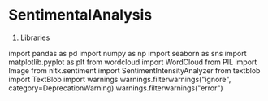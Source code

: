 # SentimentalAnalysis

1. Libraries

import pandas as pd
import numpy as np
import seaborn as sns
import matplotlib.pyplot as plt
from wordcloud import WordCloud
from PIL import Image
from nltk.sentiment import SentimentIntensityAnalyzer
from textblob import TextBlob
import warnings
warnings.filterwarnings("ignore", category=DeprecationWarning) 
warnings.filterwarnings("error")

